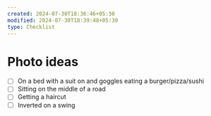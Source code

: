 ```yaml
---
created: 2024-07-30T18:36:46+05:30
modified: 2024-07-30T18:39:48+05:30
type: Checklist
---
```


# Photo ideas

- [ ] On a bed with a suit on and goggles eating a burger/pizza/sushi
- [ ] Sitting on the middle of a road
- [ ] Getting a haircut
- [ ] Inverted on a swing
